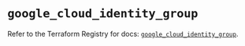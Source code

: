 # `google_cloud_identity_group`

Refer to the Terraform Registry for docs: [`google_cloud_identity_group`](https://registry.terraform.io/providers/hashicorp/google/5.27.0/docs/resources/cloud_identity_group).
